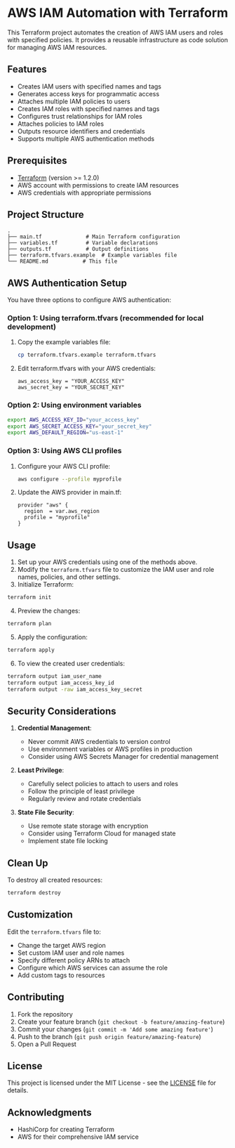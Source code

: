 # AWS IAM Automation with Terraform

This Terraform project automates the creation of AWS IAM users and roles with specified policies. It provides a reusable infrastructure as code solution for managing AWS IAM resources.

## Features

- Creates IAM users with specified names and tags
- Generates access keys for programmatic access
- Attaches multiple IAM policies to users
- Creates IAM roles with specified names and tags
- Configures trust relationships for IAM roles
- Attaches policies to IAM roles
- Outputs resource identifiers and credentials
- Supports multiple AWS authentication methods

## Prerequisites

- [Terraform](https://www.terraform.io/downloads.html) (version >= 1.2.0)
- AWS account with permissions to create IAM resources
- AWS credentials with appropriate permissions

## Project Structure

```
.
├── main.tf              # Main Terraform configuration
├── variables.tf         # Variable declarations
├── outputs.tf           # Output definitions
├── terraform.tfvars.example  # Example variables file
└── README.md           # This file
```

## AWS Authentication Setup

You have three options to configure AWS authentication:

### Option 1: Using terraform.tfvars (recommended for local development)

1. Copy the example variables file:
   ```bash
   cp terraform.tfvars.example terraform.tfvars
   ```

2. Edit terraform.tfvars with your AWS credentials:
   ```
   aws_access_key = "YOUR_ACCESS_KEY"
   aws_secret_key = "YOUR_SECRET_KEY"
   ```

### Option 2: Using environment variables

```bash
export AWS_ACCESS_KEY_ID="your_access_key"
export AWS_SECRET_ACCESS_KEY="your_secret_key"
export AWS_DEFAULT_REGION="us-east-1"
```

### Option 3: Using AWS CLI profiles

1. Configure your AWS CLI profile:
   ```bash
   aws configure --profile myprofile
   ```

2. Update the AWS provider in main.tf:
   ```
   provider "aws" {
     region  = var.aws_region
     profile = "myprofile"
   }
   ```

## Usage

1. Set up your AWS credentials using one of the methods above.
2. Modify the `terraform.tfvars` file to customize the IAM user and role names, policies, and other settings.
3. Initialize Terraform:

```bash
terraform init
```

4. Preview the changes:

```bash
terraform plan
```

5. Apply the configuration:

```bash
terraform apply
```

6. To view the created user credentials:

```bash
terraform output iam_user_name
terraform output iam_access_key_id
terraform output -raw iam_access_key_secret
```

## Security Considerations

1. **Credential Management**:
   - Never commit AWS credentials to version control
   - Use environment variables or AWS profiles in production
   - Consider using AWS Secrets Manager for credential management

2. **Least Privilege**:
   - Carefully select policies to attach to users and roles
   - Follow the principle of least privilege
   - Regularly review and rotate credentials

3. **State File Security**:
   - Use remote state storage with encryption
   - Consider using Terraform Cloud for managed state
   - Implement state file locking

## Clean Up

To destroy all created resources:

```bash
terraform destroy
```

## Customization

Edit the `terraform.tfvars` file to:
- Change the target AWS region
- Set custom IAM user and role names
- Specify different policy ARNs to attach
- Configure which AWS services can assume the role
- Add custom tags to resources

## Contributing

1. Fork the repository
2. Create your feature branch (`git checkout -b feature/amazing-feature`)
3. Commit your changes (`git commit -m 'Add some amazing feature'`)
4. Push to the branch (`git push origin feature/amazing-feature`)
5. Open a Pull Request

## License

This project is licensed under the MIT License - see the [LICENSE](LICENSE) file for details.

## Acknowledgments

- HashiCorp for creating Terraform
- AWS for their comprehensive IAM service 
